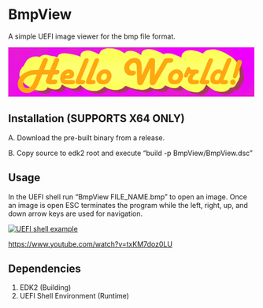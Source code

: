 
# BmpView
A simple UEFI image viewer for the bmp file format.

![Hello world](https://github.com/ArcherPergande/BmpView/blob/main/Images/HelloWorld.bmp?raw=true)

Installation (SUPPORTS X64 ONLY)
-----------------------------------------------------
A. Download the pre-built binary from a release.

B. Copy source to edk2 root and execute “build -p BmpView/BmpView.dsc”

Usage
-----------------------------------------------------
In the UEFI shell run “BmpView FILE_NAME.bmp” to open an image. Once an image is open ESC terminates the program while the left, right, up, and down arrow keys are used for navigation.

[![UEFI shell example](https://img.youtube.com/vi/txKM7doz0LU/0.jpg)](https://www.youtube.com/watch?v=txKM7doz0LU)

https://www.youtube.com/watch?v=txKM7doz0LU

Dependencies
-----------------------------------------------------
1. EDK2 (Building)
2. UEFI Shell Environment (Runtime)
